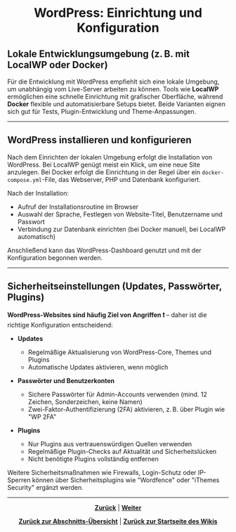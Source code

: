 # <p align="center">WordPress: Einrichtung und Konfiguration</p>

## Lokale Entwicklungsumgebung (z. B. mit LocalWP oder Docker)

Für die Entwicklung mit WordPress empfiehlt sich eine lokale Umgebung, um unabhängig vom Live-Server arbeiten zu können.
Tools wie **LocalWP** ermöglichen eine schnelle Einrichtung mit grafischer Oberfläche, während **Docker** flexible und automatisierbare Setups bietet.
Beide Varianten eignen sich gut für Tests, Plugin-Entwicklung und Theme-Anpassungen.

---

## WordPress installieren und konfigurieren

Nach dem Einrichten der lokalen Umgebung erfolgt die Installation von WordPress. Bei LocalWP genügt meist ein Klick, um eine neue Site anzulegen. Bei Docker erfolgt die Einrichtung in der Regel über ein `docker-compose.yml`-File, das Webserver, PHP und Datenbank konfiguriert.

Nach der Installation:

- Aufruf der Installationsroutine im Browser
- Auswahl der Sprache, Festlegen von Website-Titel, Benutzername und Passwort
- Verbindung zur Datenbank einrichten (bei Docker manuell, bei LocalWP automatisch)

Anschließend kann das WordPress-Dashboard genutzt und mit der Konfiguration begonnen werden.

---

## Sicherheitseinstellungen (Updates, Passwörter, Plugins)

**WordPress-Websites sind häufig Ziel von Angriffen ❗** – daher ist die richtige Konfiguration entscheidend:

- **Updates**
  - Regelmäßige Aktualisierung von WordPress-Core, Themes und Plugins
  - Automatische Updates aktivieren, wenn möglich

- **Passwörter und Benutzerkonten**
  - Sichere Passwörter für Admin-Accounts verwenden (mind. 12 Zeichen, Sonderzeichen, keine Namen)
  - Zwei-Faktor-Authentifizierung (2FA) aktivieren, z. B. über Plugin wie "WP 2FA"

- **Plugins**
  - Nur Plugins aus vertrauenswürdigen Quellen verwenden
  - Regelmäßige Plugin-Checks auf Aktualität und Sicherheitslücken
  - Nicht benötigte Plugins vollständig entfernen

Weitere Sicherheitsmaßnahmen wie Firewalls, Login-Schutz oder IP-Sperren können über Sicherheitsplugins wie "Wordfence" oder "iThemes Security" ergänzt werden.

---

<p align="center">
<a href="/docs/06-entwicklung/08-cms/02-wordpress/01-grundlagen/README.md"><strong>Zurück</strong></a> | 
<a href="/docs/06-entwicklung/08-cms/02-wordpress/03-inhalt_struktur/README.md"><strong>Weiter</strong></a>
</p>

<p align="center">
<a href="/docs/06-entwicklung/08-cms/02-wordpress/README.md/#dieses-kapitel-beinhaltet-folgende-abschnitte"><strong>Zurück zur Abschnitts-Übersicht</strong></a> | <a href="/docs/00-willkommen/README.md"><strong>Zurück zur Startseite des Wikis</strong></a>
</p>